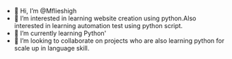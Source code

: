 - 👋 Hi, I’m @Mflieshigh
- 👀 I’m interested in learning website creation using python.Also interested in learning automation test using python script. 
- 🌱 I’m currently learning Python'
- 💞️ I’m looking to collaborate on projects who are also learning python for scale up in language skill.


<!---
Mflieshigh/Mflieshigh is a ✨ special ✨ repository because its `README.md` (this file) appears on your GitHub profile.
You can click the Preview link to take a look at your changes.
--->
